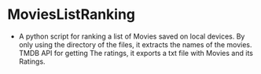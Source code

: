 # MoviesListRanking

- A python script for ranking a list of Movies saved on local devices. By only using the directory of the files, it extracts the names of the movies. 
TMDB API for getting The ratings, it exports a txt file with Movies and its Ratings.
